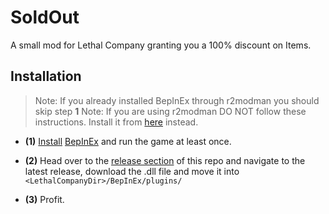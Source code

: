 # SoldOut
A small mod for Lethal Company granting you a 100% discount on Items.


## Installation
 > Note:  If you already installed BepInEx through r2modman you should skip step **1**
 > Note: If you are using r2modman DO NOT follow these instructions. Install it from <a href="https://thunderstore.io/c/lethal-company/p/PortableNavi/SoldOut/">here</a> instead.
 * **(1)** <a href="https://docs.bepinex.dev/articles/user_guide/installation/index.html">Install</a> <a href="https://docs.bepinex.dev/index.html">BepInEx</a> and run the game at least once.
 
 * **(2)** Head over to the <a href="https://github.com/PortableNavi/sold_out/releases">release section</a> of this repo and navigate to the latest release,
   download the .dll file and move it into  `<LethalCompanyDir>/BepInEx/plugins/`

 * **(3)** Profit.
